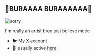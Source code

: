 ## **🍍BURAAAA BURAAAAAA🍍**
![sorry](https://giffiles.alphacoders.com/353/35360.gif) 

I'm really an artist broo just believe meee

- 🐦 My [X](https://x.com/ShouAmeee) account
- 🍳I usually active [here](https://facebook.com/raruraru.eri)

<!--
**biraruananda/biraruananda** is a ✨ _special_ ✨ repository because its `README.md` (this file) appears on your GitHub profile.

Here are some ideas to get you started:

- 🔭 I’m currently working on ...
- 🌱 I’m currently learning ...
- 👯 I’m looking to collaborate on ...
- 🤔 I’m looking for help with ...
- 💬 Ask me about ...
- 📫 How to reach me: ...
- 😄 Pronouns: ...
- ⚡ Fun fact: ...
-->
